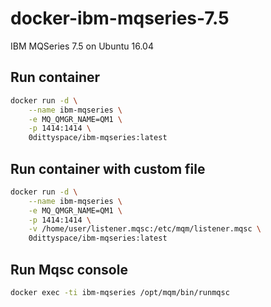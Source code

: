 # docker-ibm-mqseries-7.5
IBM MQSeries 7.5 on Ubuntu 16.04

## Run container
```bash
docker run -d \
    --name ibm-mqseries \
    -e MQ_QMGR_NAME=QM1 \
    -p 1414:1414 \
    0dittyspace/ibm-mqseries:latest
```

## Run container with custom file
```bash
docker run -d \
    --name ibm-mqseries \
    -e MQ_QMGR_NAME=QM1 \
    -p 1414:1414 \
    -v /home/user/listener.mqsc:/etc/mqm/listener.mqsc \
    0dittyspace/ibm-mqseries:latest
```

## Run Mqsc console 
```bash
docker exec -ti ibm-mqseries /opt/mqm/bin/runmqsc
```